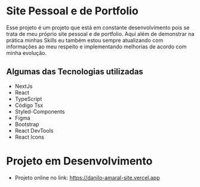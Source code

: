 # Site Pessoal e de Portfolio
Esse projeto é um projeto que está em constante desenvolvimento pois se trata de meu próprio site pessoal e de portfolio.
Aqui além de demonstrar na prática minhas Skills eu também estou sempre atualizando com informações ao meu respeito e 
implementando melhorias de acordo com minha evolução. 

## Algumas das Tecnologias utilizadas
- NextJs
- React
- TypeScript
- Código Tsx
- Styled-Components
- Figma
- Bootstrap
- React DevTools
- React Icons

# Projeto em Desenvolvimento
- Projeto online no link: https://danilo-amaral-site.vercel.app
